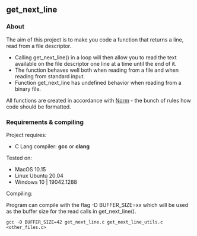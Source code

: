 ## get_next_line


### About

The aim of this project is to make you code a function that returns a line,
read from a file descriptor.

* Calling get_next_line() in a loop will then allow you to read the text
available on the file descriptor one line at a time until the end of it.
* The function behaves well both when reading from a file and when reading from standard input.
* Function get_next_line has undefined behavior when reading from a binary file.

All functions are created in accordance with [Norm](https://github.com/42School/norminette) - the bunch of rules how code should be formatted.

### Requirements & compiling
Project requires:
* C Lang compiler: **gcc** or **clang**

Tested on:
* MacOS 10.15
* Linux Ubuntu 20.04
* Windows 10 | 19042.1288

Compiling:

Program can compile with the flag -D BUFFER_SIZE=xx which will be used
as the buffer size for the read calls in get_next_line().
```
gcc -D BUFFER_SIZE=42 get_next_line.c get_next_line_utils.c <other_files.c>
```